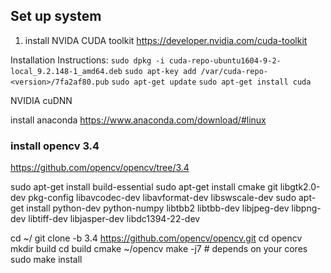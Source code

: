 

## Set up system

1. install NVIDA CUDA toolkit
https://developer.nvidia.com/cuda-toolkit

Installation Instructions:
`sudo dpkg -i cuda-repo-ubuntu1604-9-2-local_9.2.148-1_amd64.deb`
`sudo apt-key add /var/cuda-repo-<version>/7fa2af80.pub`
`sudo apt-get update`
`sudo apt-get install cuda`

NVIDIA cuDNN



install anaconda
https://www.anaconda.com/download/#linux


### install opencv 3.4
https://github.com/opencv/opencv/tree/3.4

sudo apt-get install build-essential
sudo apt-get install cmake git libgtk2.0-dev pkg-config libavcodec-dev libavformat-dev libswscale-dev
sudo apt-get install python-dev python-numpy libtbb2 libtbb-dev libjpeg-dev libpng-dev libtiff-dev libjasper-dev libdc1394-22-dev


cd ~/
git clone -b 3.4 https://github.com/opencv/opencv.git
cd opencv
mkdir build
cd build
cmake ~/opencv
make -j7 # depends on your cores
sudo make install
